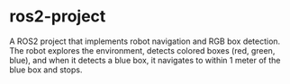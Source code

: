 # ros2-project

A ROS2 project that implements robot navigation and RGB box detection. The robot explores the environment, detects colored boxes (red, green, blue), and when it detects a blue box, it navigates to within 1 meter of the blue box and stops.
